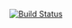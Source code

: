 [![Build Status](https://travis-ci.org/elixian/stepper-vue.svg?branch=main)](https://travis-ci.org/elixian/stepper-vue)